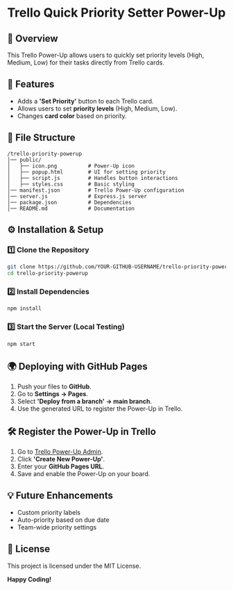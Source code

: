 # Trello Quick Priority Setter Power-Up

## 📌 Overview
This Trello Power-Up allows users to quickly set priority levels (High, Medium, Low) for their tasks directly from Trello cards.

## 🚀 Features
- Adds a **'Set Priority'** button to each Trello card.
- Allows users to set **priority levels** (High, Medium, Low).
- Changes **card color** based on priority.

## 📂 File Structure
```
/trello-priority-powerup
│── public/
│   ├── icon.png          # Power-Up icon
│   ├── popup.html        # UI for setting priority
│   ├── script.js         # Handles button interactions
│   ├── styles.css        # Basic styling
│── manifest.json         # Trello Power-Up configuration
│── server.js             # Express.js server
│── package.json          # Dependencies
│── README.md             # Documentation
```

## ⚙️ Installation & Setup
### 1️⃣ Clone the Repository
```sh
git clone https://github.com/YOUR-GITHUB-USERNAME/trello-priority-powerup.git
cd trello-priority-powerup
```

### 2️⃣ Install Dependencies
```sh
npm install
```

### 3️⃣ Start the Server (Local Testing)
```sh
npm start
```

## 🌍 Deploying with GitHub Pages
1. Push your files to **GitHub**.
2. Go to **Settings → Pages**.
3. Select **'Deploy from a branch' → main branch**.
4. Use the generated URL to register the Power-Up in Trello.

## 🛠 Register the Power-Up in Trello
1. Go to [Trello Power-Up Admin](https://trello.com/power-ups/admin).
2. Click **'Create New Power-Up'**.
3. Enter your **GitHub Pages URL**.
4. Save and enable the Power-Up on your board.

## 💡 Future Enhancements
- Custom priority labels
- Auto-priority based on due date
- Team-wide priority settings

## 🔗 License
This project is licensed under the MIT License.

**Happy Coding!**
